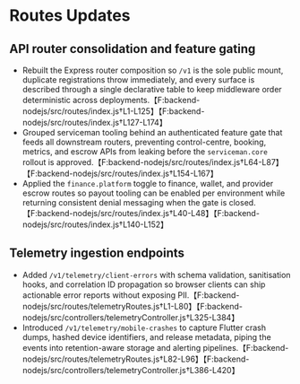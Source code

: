 # Routes Updates

## API router consolidation and feature gating
- Rebuilt the Express router composition so `/v1` is the sole public mount, duplicate registrations throw immediately, and every surface is described through a single declarative table to keep middleware order deterministic across deployments.【F:backend-nodejs/src/routes/index.js†L1-L125】【F:backend-nodejs/src/routes/index.js†L127-L174】
- Grouped serviceman tooling behind an authenticated feature gate that feeds all downstream routers, preventing control-centre, booking, metrics, and escrow APIs from leaking before the `serviceman.core` rollout is approved.【F:backend-nodejs/src/routes/index.js†L64-L87】【F:backend-nodejs/src/routes/index.js†L154-L167】
- Applied the `finance.platform` toggle to finance, wallet, and provider escrow routes so payout tooling can be enabled per environment while returning consistent denial messaging when the gate is closed.【F:backend-nodejs/src/routes/index.js†L40-L48】【F:backend-nodejs/src/routes/index.js†L140-L152】

## Telemetry ingestion endpoints
- Added `/v1/telemetry/client-errors` with schema validation, sanitisation hooks, and correlation ID propagation so browser clients can ship actionable error reports without exposing PII.【F:backend-nodejs/src/routes/telemetryRoutes.js†L1-L80】【F:backend-nodejs/src/controllers/telemetryController.js†L325-L384】
- Introduced `/v1/telemetry/mobile-crashes` to capture Flutter crash dumps, hashed device identifiers, and release metadata, piping the events into retention-aware storage and alerting pipelines.【F:backend-nodejs/src/routes/telemetryRoutes.js†L82-L96】【F:backend-nodejs/src/controllers/telemetryController.js†L386-L420】
